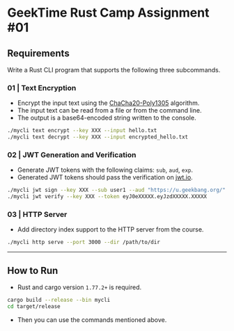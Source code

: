 # GeekTime Rust Camp Assignment #01

## Requirements

Write a Rust CLI program that supports the following three subcommands.

### 01 | Text Encryption

- Encrypt the input text using the [ChaCha20-Poly1305](https://en.wikipedia.org/wiki/ChaCha20-Poly1305) algorithm.
- The input text can be read from a file or from the command line.
- The output is a base64-encoded string written to the console.

```bash
./mycli text encrypt --key XXX --input hello.txt
./mycli text decrypt --key XXX --input encrypted_hello.txt
```

### 02 | JWT Generation and Verification

- Generate JWT tokens with the following claims: `sub`, `aud`, `exp`.
- Generated JWT tokens should pass the verification on [jwt.io](https://jwt.io/).

```bash
./mycli jwt sign --key XXX --sub user1 --aud "https://u.geekbang.org/" --exp 2524626000
./mycli jwt verify --key XXX --token eyJ0eXXXXX.eyJzdXXXXX.XXXXX
```

### 03 | HTTP Server

- Add directory index support to the HTTP server from the course.

```bash
./mycli http serve --port 3000 --dir /path/to/dir
```

---

## How to Run

- Rust and cargo version `1.77.2+` is required.

```bash
cargo build --release --bin mycli
cd target/release
```

- Then you can use the commands mentioned above.
